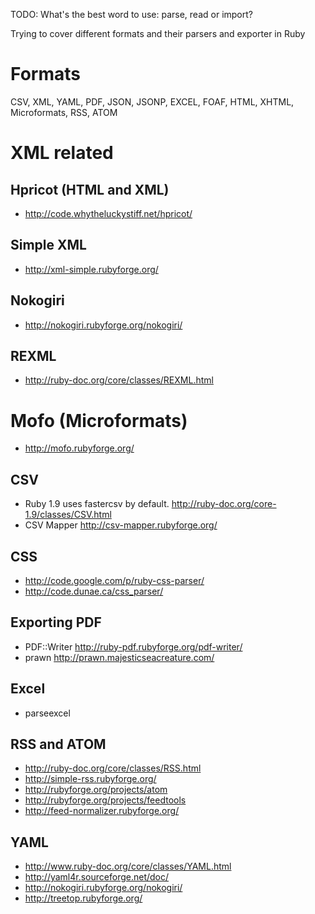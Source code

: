 TODO: What's the best word to use: parse, read or import?

Trying to cover different formats and their parsers and exporter in Ruby

# Formats

CSV, XML, YAML, PDF, JSON, JSONP, EXCEL, FOAF, HTML, XHTML, Microformats, RSS, ATOM

# XML related

## Hpricot (HTML and XML)

* <http://code.whytheluckystiff.net/hpricot/>

## Simple XML

* <http://xml-simple.rubyforge.org/>

## Nokogiri

* <http://nokogiri.rubyforge.org/nokogiri/>

## REXML

* <http://ruby-doc.org/core/classes/REXML.html>


# Mofo (Microformats)

* <http://mofo.rubyforge.org/>

## CSV

* Ruby 1.9 uses fastercsv by default. <http://ruby-doc.org/core-1.9/classes/CSV.html>
* CSV Mapper <http://csv-mapper.rubyforge.org/>

## CSS

* <http://code.google.com/p/ruby-css-parser/>
* <http://code.dunae.ca/css_parser/>

## Exporting PDF

* PDF::Writer <http://ruby-pdf.rubyforge.org/pdf-writer/>
* prawn <http://prawn.majesticseacreature.com/>

## Excel

* parseexcel

## RSS and ATOM

* <http://ruby-doc.org/core/classes/RSS.html>
* <http://simple-rss.rubyforge.org/>
* <http://rubyforge.org/projects/atom>
* <http://rubyforge.org/projects/feedtools>
* <http://feed-normalizer.rubyforge.org/>


## YAML

* <http://www.ruby-doc.org/core/classes/YAML.html>
* <http://yaml4r.sourceforge.net/doc/>
* <http://nokogiri.rubyforge.org/nokogiri/>
* <http://treetop.rubyforge.org/>


